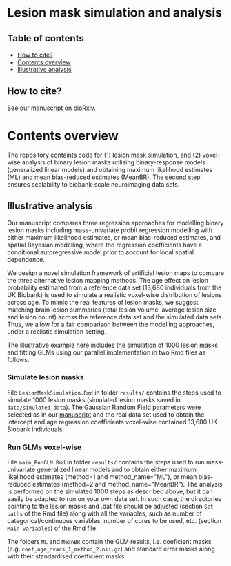 # Lesion mask simulation and analysis 
  
## Table of contents
   * [How to cite?](#how-to-cite)
   * [Contents overview](#contents-overview)
   * [Illustrative analysis](#illustrative-analysis)

## How to cite?

See our manuscript on [bioRxiv](https://doi.org/10.1101/2021.01.11.426223).

# Contents overview

The repository containts code for (1) lesion mask simulation, and (2) voxel-wise analysis of binary lesion masks utilising binary-response models (generalized linear models) and obtaining maximum likelihood estimates (ML) and mean bias-reduced estimates (MeanBR). The second step ensures scalability to biobank-scale neuroimaging data sets.  

## Illustrative analysis
Our manuscript compares three regression approaches for modelling binary lesion masks including mass-univariate probit regression modelling with either maximum likelihood estimates, or mean bias-reduced estimates, and spatial Bayesian modelling, where the regression coefficients have a conditional autoregressive model prior to account for local spatial dependence.     

We design a novel simulation framework of artificial lesion maps to compare the three alternative lesion mapping methods. The age effect on lesion probability estimated from a reference data set (13,680 individuals from the UK Biobank) is used to simulate a realistic voxel-wise distribution of lesions across age. To mimic the real features of lesion masks, we suggest matching brain lesion summaries (total lesion volume, average lesion size and lesion count) across the reference data set and the simulated data sets. Thus, we allow for a fair comparison between the modelling approaches, under a realistic simulation setting.

The illustrative example here includes the simulation of 1000 lesion masks and fitting GLMs using our parallel implementation in two Rmd files as follows.

### Simulate lesion masks
File `LesionMaskSimulation.Rmd` in folder `results/` contains the steps used to simulate 1000 lesion masks (simulated lesion masks saved in `data/simulated_data`). The Gaussian Random Field parameters were selected as in our [manuscript](https://doi.org/10.1101/2021.01.11.426223) and the real data set used to obtain the intercept and age regression coefficients voxel-wise contained 13,680 UK Biobank individuals. 

### Run GLMs voxel-wise
File `main_RunGLM.Rmd` in folder `results/` contains the steps used to run mass-univariate generalized linear models and to obtain either maximum likelihood estimates (method=1 and method_name="ML"), or mean bias-reduced estimates (method=2 and method_name="MeanBR"). The analysis is performed on the simulated 1000 steps as described above, but it can easily be adapted to run on your own data set. In such case, the directories pointing to the lesion masks and .dat file should be adjusted (section `Set paths` of the Rmd file) along with all the variables, such as number of categorical/continuous variables, number of cores to be used, etc. (section `Main variables`) of the Rmd file. 

The folders `ML` and `MeanBR` contain the GLM results, i.e. coeficient masks (e.g. `coef_age_nvars_1_method_2.nii.gz`) and standard error masks along with their standardised coefficient masks. 

